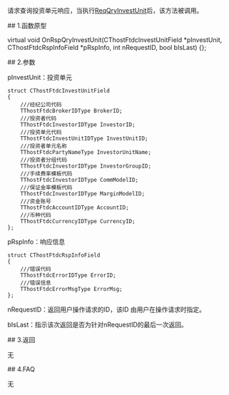 <p>请求查询投资单元响应，当执行<a href="../../CTHOSTFTDCTRADERSPI/REQQRYINVESTUNIT/">ReqQryInvestUnit</a>后，该方法被调用。</p>
<span class="anchor" id="551d6c42-7ca9-457b-98cf-6b3c5d1a774b"></span>
## 1.函数原型
<p>virtual void OnRspQryInvestUnit(CThostFtdcInvestUnitField *pInvestUnit, CThostFtdcRspInfoField *pRspInfo, int nRequestID, bool bIsLast) {};</p>
<span class="anchor" id="3e8d4cc7-b87f-4bad-9d1d-ae06710a54fd"></span>
## 2.参数
<p>pInvestUnit：投资单元</p>
<pre><code>struct CThostFtdcInvestUnitField
{
    ///经纪公司代码
    TThostFtdcBrokerIDType BrokerID;
    ///投资者代码
    TThostFtdcInvestorIDType InvestorID;
    ///投资单元代码
    TThostFtdcInvestUnitIDType InvestUnitID;
    ///投资者单元名称
    TThostFtdcPartyNameType InvestorUnitName;
    ///投资者分组代码
    TThostFtdcInvestorIDType InvestorGroupID;
    ///手续费率模板代码
    TThostFtdcInvestorIDType CommModelID;
    ///保证金率模板代码
    TThostFtdcInvestorIDType MarginModelID;
    ///资金账号
    TThostFtdcAccountIDType AccountID;
    ///币种代码
    TThostFtdcCurrencyIDType CurrencyID;
};
</code></pre>
<p>pRspInfo：响应信息</p>
<pre><code>struct CThostFtdcRspInfoField
{
    ///错误代码
    TThostFtdcErrorIDType ErrorID;
    ///错误信息
    TThostFtdcErrorMsgType ErrorMsg;
};
</code></pre>
<p>nRequestID：返回用户操作请求的ID，该ID 由用户在操作请求时指定。</p>
<p>bIsLast：指示该次返回是否为针对nRequestID的最后一次返回。</p>
<span class="anchor" id="280ca065-b09b-4bff-bf22-93f6247ca9b7"></span>
## 3.返回
<p>无</p>
<span class="anchor" id="2518f35e-b936-450e-a2ae-b09cc577b51a"></span>
## 4.FAQ
<p>无</p>
